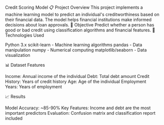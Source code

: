 

Credit Scoring Model
📋 Project Overview
This project implements a machine learning model to predict an individual's creditworthiness based on their financial data. The model helps financial institutions make informed decisions about loan approvals.
🎯 Objective
Predict whether a person has good or bad credit using classification algorithms and financial features.
🔧 Technologies Used

Python 3.x
scikit-learn - Machine learning algorithms
pandas - Data manipulation
numpy - Numerical computing
matplotlib/seaborn - Data visualization

📊 Dataset Features

Income: Annual income of the individual
Debt: Total debt amount
Credit History: Years of credit history
Age: Age of the individual
Employment Years: Years of employment

📈 Results

Model Accuracy: ~85-90%
Key Features: Income and debt are the most important predictors
Evaluation: Confusion matrix and classification report included
